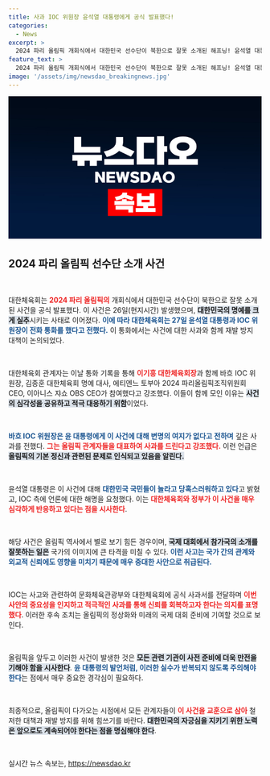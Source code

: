 ```yaml
---
title: 사과 IOC 위원장 윤석열 대통령에게 공식 발표했다!
categories:
  - News
excerpt: >
  2024 파리 올림픽 개회식에서 대한민국 선수단이 북한으로 잘못 소개된 해프닝! 윤석열 대통령과 IOC 바흐 위원장 간의 긴급 통화로 사과와 재발 방지 약속이 오갔다. 국내외의 충격 속, IOC의 공식 사과가 이어지며 진정한 소통이 필요해 보인다.
feature_text: >
  2024 파리 올림픽 개회식에서 대한민국 선수단이 북한으로 잘못 소개된 해프닝! 윤석열 대통령과 IOC 바흐 위원장 간의 긴급 통화로 사과와 재발 방지 약속이 오갔다. 국내외의 충격 속, IOC의 공식 사과가 이어지며 진정한 소통이 필요해 보인다.
image: '/assets/img/newsdao_breakingnews.jpg'
---
```


<p><img src="/assets/img/newsdao_breakingnews.jpg" alt="cryptoinkorea 속보" /></p>

<h2 data-ke-size="size26">2024 파리 올림픽 선수단 소개 사건</h2>

<p data-ke-size="size16">&nbsp;</p>

<p>대한체육회는 <b><span style="color: #ee2323;">2024 파리 올림픽의</span></b> 개회식에서 대한민국 선수단이 북한으로 잘못 소개된 사건을 공식 발표했다. 이 사건은 26일(현지시간) 발생했으며, <b><span style="background-color: #21538527;">대한민국의 명예를 크게 실추</span></b>시키는 사태로 이어졌다. <b><span style="color: #1a5490;">이에 따라 대한체육회는 27일 윤석열 대통령과 IOC 위원장이 전화 통화를 했다고 전했다.</span></b> 이 통화에서는 사건에 대한 사과와 함께 재발 방지 대책이 논의되었다. </p>

<p><br></p>

<p>대한체육회 관계자는 이날 통화 기록을 통해 <b><span style="color: #ee2323;">이기흥 대한체육회장</span></b>과 함께 바흐 IOC 위원장, 김종훈 대한체육회 명예 대사, 에티엔느 토부아 2024 파리올림픽조직위원회 CEO, 이아니스 쟈쇼 OBS CEO가 참여했다고 강조했다. 이들이 함께 모인 이유는 <b><span style="background-color: #21538527;">사건의 심각성을 공유하고 적극 대응하기 위함</span></b>이었다.</p>

<p data-ke-size="size16">&nbsp;</p>

<p><b><span style="color: #1a5490;">바흐 IOC 위원장은 윤 대통령에게 이 사건에 대해 변명의 여지가 없다고 전하며</span></b> 깊은 사과를 전했다. <b><span style="color: #ee2323;">그는 올림픽 관계자들을 대표하여 사과를 드린다고 강조했다.</span></b> 이런 언급은 <b><span style="background-color:#21538527;">올림픽의 기본 정신과 관련된 문제로 인식되고 있음을 알린다.</span></b> </p>

<p><br></p>

<p>윤석열 대통령은 이 사건에 대해 <b><span style="color: #1a5490;">대한민국 국민들이 놀라고 당혹스러워하고 있다</span></b>고 밝혔고, IOC 측에 언론에 대한 해명을 요청했다. 이는 <b><span style="color: #ee2323;">대한체육회와 정부가 이 사건을 매우 심각하게 반응하고 있다는 점을 시사한다</span></b>.</p>

<p data-ke-size="size16">&nbsp;</p>

<p>해당 사건은 올림픽 역사에서 별로 보기 힘든 경우이며, <b><span style="background-color:#21538527;">국제 대회에서 참가국의 소개를 잘못하는 일은</span></b> 국가의 이미지에 큰 타격을 미칠 수 있다. <b><span style="color: #1a5490;">이런 사고는 국가 간의 관계와 외교적 신뢰에도 영향을 미치기 때문에 매우 중대한 사안으로 취급된다.</span></b></p>

<p><br></p>

<p>IOC는 사고와 관련하여 문화체육관광부와 대한체육회에 공식 사과서를 전달하며 <b><span style="color: #ee2323;">이번 사안의 중요성을 인지하고 적극적인 사과를 통해 신뢰를 회복하고자 한다는 의지를 표명했다</span></b>. 이러한 후속 조치는 올림픽의 정상화와 미래의 국제 대회 준비에 기여할 것으로 보인다.</p>

<p data-ke-size="size16">&nbsp;</p>

<p>올림픽을 앞두고 이러한 사건이 발생한 것은 <b><span style="background-color:#21538527;">모든 관련 기관이 사전 준비에 더욱 만전을 기해야 함을 시사한다</span></b>. <b><span style="color: #1a5490;">윤 대통령의 발언처럼, 이러한 실수가 반복되지 않도록 주의해야 한다</span></b>는 점에서 매우 중요한 경각심이 필요하다. </p>

<p><br></p>

<p>최종적으로, 올림픽이 다가오는 시점에서 모든 관계자들이 <b><span style="color: #ee2323;">이 사건을 교훈으로 삼아</span></b> 철저한 대책과 재발 방지를 위해 힘쓰기를 바란다. <b><span style="background-color:#21538527;">대한민국의 자긍심을 지키기 위한 노력은 앞으로도 계속되어야 한다는 점을 명심해야 한다</span></b>. </p>

<p data-ke-size="size16">&nbsp;</p>
실시간 뉴스 속보는, <a href="https://newsdao.kr" rel="dofollow">https://newsdao.kr</a>


